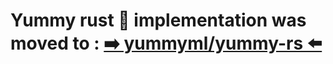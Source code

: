 # Yummy rust 🦀 implementation was moved to : [➡️ yummyml/yummy-rs ⬅️](https://github.com/yummyml/yummy-rs)

